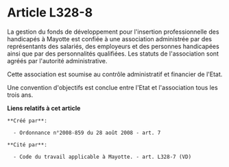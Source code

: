 # Article L328-8

La gestion du fonds de développement pour l'insertion professionnelle des handicapés à Mayotte est confiée à une association
administrée par des représentants des salariés, des employeurs et des personnes handicapées ainsi que par des personnalités
qualifiées. Les statuts de l'association sont agréés par l'autorité administrative. 

Cette association est soumise au contrôle administratif et financier de l'Etat. 

Une convention d'objectifs est conclue entre l'Etat et l'association tous les trois ans.

**Liens relatifs à cet article**

	**Créé par**:

	  - Ordonnance n°2008-859 du 28 août 2008 - art. 7

	**Cité par**:

	  - Code du travail applicable à Mayotte. - art. L328-7 (VD)

